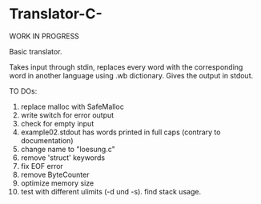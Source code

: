 # Translator-C-

WORK IN PROGRESS

Basic translator.

Takes input through stdin, replaces every word with the corresponding word in another language using .wb dictionary.
Gives the output in stdout.

TO DOs:
1. replace malloc with SafeMalloc
2. write switch for error output
3. check for empty input
4. example02.stdout has words printed in full caps (contrary to documentation)
5. change name to "loesung.c"
6. remove 'struct' keywords
7. fix EOF error
8. remove ByteCounter
9. optimize memory size
10. test with different ulimits (-d und -s). find stack usage.
